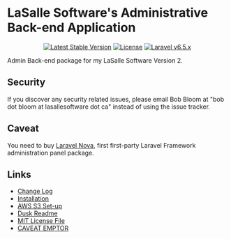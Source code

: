 # LaSalle Software's Administrative Back-end Application 

<p align="center">
<a href="https://packagist.org/packages/lasallesoftware/lsv2-adminbackend-app"><img src="https://poser.pugx.org/lasallesoftware/lsv2-adminbackend-app/v/stable.svg" alt="Latest Stable Version"></a>
<a href="https://packagist.org/packages/lasallesoftware/lsv2-adminbackend-app"><img src="https://poser.pugx.org/lasallesoftware/lsv2-adminbackend-app/license.svg" alt="License"></a> 
<a href="https://laravel.com/"><img src="https://img.shields.io/badge/Laravel-v6.5-brightgreen.svg?style=flat-square" alt="Laravel v6.5.x"></a> 
</p>

Admin Back-end package for my LaSalle Software Version 2.

## Security

If you discover any security related issues, please email Bob Bloom at "bob dot bloom at lasallesoftware dot ca" instead of using the issue tracker.

## Caveat

You need to buy [Laravel Nova](https://nova.laravel.com/), first first-party Laravel Framework administration panel package.

## Links

* [Change Log](CHANGELOG.md)
* [Installation](INSTALLATION.md)
* [AWS S3 Set-up](AWS_S3_NOTES_README.md)
* [Dusk Readme](DUSK_README.md)
* [MIT License File](LICENSE.md)
* [CAVEAT EMPTOR](CAVEAT_EMPTOR.md)

